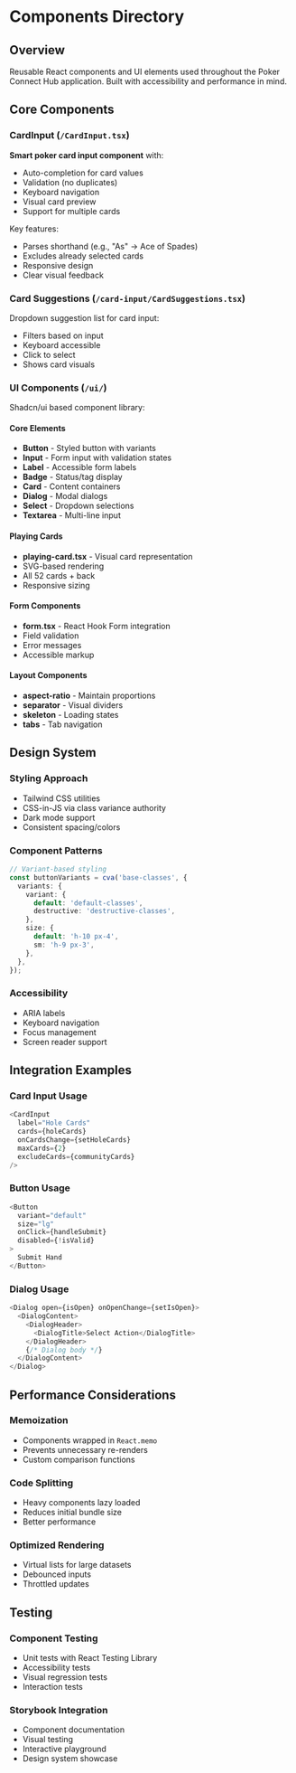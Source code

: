# Components Directory

## Overview

Reusable React components and UI elements used throughout the Poker Connect Hub application. Built with accessibility and performance in mind.

## Core Components

### CardInput (`/CardInput.tsx`)

**Smart poker card input component** with:

- Auto-completion for card values
- Validation (no duplicates)
- Keyboard navigation
- Visual card preview
- Support for multiple cards

Key features:

- Parses shorthand (e.g., "As" → Ace of Spades)
- Excludes already selected cards
- Responsive design
- Clear visual feedback

### Card Suggestions (`/card-input/CardSuggestions.tsx`)

Dropdown suggestion list for card input:

- Filters based on input
- Keyboard accessible
- Click to select
- Shows card visuals

### UI Components (`/ui/`)

Shadcn/ui based component library:

#### Core Elements

- **Button** - Styled button with variants
- **Input** - Form input with validation states
- **Label** - Accessible form labels
- **Badge** - Status/tag display
- **Card** - Content containers
- **Dialog** - Modal dialogs
- **Select** - Dropdown selections
- **Textarea** - Multi-line input

#### Playing Cards

- **playing-card.tsx** - Visual card representation
- SVG-based rendering
- All 52 cards + back
- Responsive sizing

#### Form Components

- **form.tsx** - React Hook Form integration
- Field validation
- Error messages
- Accessible markup

#### Layout Components

- **aspect-ratio** - Maintain proportions
- **separator** - Visual dividers
- **skeleton** - Loading states
- **tabs** - Tab navigation

## Design System

### Styling Approach

- Tailwind CSS utilities
- CSS-in-JS via class variance authority
- Dark mode support
- Consistent spacing/colors

### Component Patterns

```typescript
// Variant-based styling
const buttonVariants = cva('base-classes', {
  variants: {
    variant: {
      default: 'default-classes',
      destructive: 'destructive-classes',
    },
    size: {
      default: 'h-10 px-4',
      sm: 'h-9 px-3',
    },
  },
});
```

### Accessibility

- ARIA labels
- Keyboard navigation
- Focus management
- Screen reader support

## Integration Examples

### Card Input Usage

```typescript
<CardInput
  label="Hole Cards"
  cards={holeCards}
  onCardsChange={setHoleCards}
  maxCards={2}
  excludeCards={communityCards}
/>
```

### Button Usage

```typescript
<Button
  variant="default"
  size="lg"
  onClick={handleSubmit}
  disabled={!isValid}
>
  Submit Hand
</Button>
```

### Dialog Usage

```typescript
<Dialog open={isOpen} onOpenChange={setIsOpen}>
  <DialogContent>
    <DialogHeader>
      <DialogTitle>Select Action</DialogTitle>
    </DialogHeader>
    {/* Dialog body */}
  </DialogContent>
</Dialog>
```

## Performance Considerations

### Memoization

- Components wrapped in `React.memo`
- Prevents unnecessary re-renders
- Custom comparison functions

### Code Splitting

- Heavy components lazy loaded
- Reduces initial bundle size
- Better performance

### Optimized Rendering

- Virtual lists for large datasets
- Debounced inputs
- Throttled updates

## Testing

### Component Testing

- Unit tests with React Testing Library
- Accessibility tests
- Visual regression tests
- Interaction tests

### Storybook Integration

- Component documentation
- Visual testing
- Interactive playground
- Design system showcase
